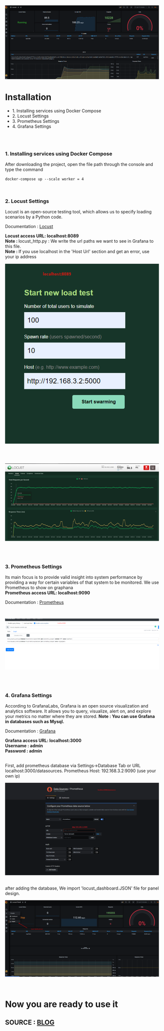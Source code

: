 ![alt text](images/grafana-result.png)

<h1><b>Installation</b>  </h1>

<ul>
 <li>1. Installing services using Docker Compose</li>
 <li>2. Locust Settings</li>
 <li>3. Prometheus Settings</li>
 <li>4. Grafana Settings</li>
</ul>
</br></br>

<h3>1. Installing services using Docker Compose</h3>
After downloading the project, open the file path through the console and type the command  </br>


```diff
docker-compose up --scale worker = 4
```
</br>
<h3>2. Locust Settings</h3>
Locust is an open-source testing tool, which allows us to specify loading scenarios by a Python code.
<p>Documentation : <a href="https://docs.locust.io/en/stable/quickstart.html" target="_blank">Locust</a></p>
<b>Locust access URL: localhost:8089</b> </br>
<b>Note : </b> locust_http.py : We write the url paths we want to see in Grafana to this file.</br>
<b>Note : </b> If you use localhost in the 'Host Url' section and get an error, use your ip address</br>


![alt text](images/locust-login.png)

</br>
</br>

![alt text](images/locust-charts.png)

</br>
</br>

<h3>3. Prometheus Settings</h3>
Its main focus is to provide valid insight into system performance by providing a way for certain variables of that system to be monitored. We use Prometheus to show on graphana<br>
<b>Prometheus access URL: localhost:9090</b> </br>
<p>Documentation : <a href="https://prometheus.io/docs/introduction/overview/" target="_blank">Prometheus</a></p>

</br>

![alt text](images/prometheus.png)

</br></br>
<h3>4.  Grafana Settings</h3>
According to GrafanaLabs, Grafana is an open source visualization and analytics software. It allows you to query, visualize, alert on, and explore your metrics no matter where they are stored.
<b>Note : You can use Grafana in databases such as Mysql. </b> </br>
<p>Documentation : <a href="https://grafana.com/docs/" target="_blank">Grafana</a></p>
<b>Grafana access URL: localhost:3000</b> </br>
<b>Username : admin</b> </br>
<b>Password : admin</b> </br></br>

First, add prometheus database via Settings->Database Tab or URL localhost:3000/datasources. Prometheus Host: 192.168.3.2:9090 (use your own ip)

![alt text](images/grafana-datasource.png)



</br>
after adding the database,  We import 'locust_dashboard.JSON' file for panel design.</br>

![alt text](images/grafana-panel.png)

</br>

<h1>Now you are ready to use it</h1>

<h2>SOURCE : <a href="https://medium.com/devopsturkiye/locust-real-time-monitoring-with-grafana-66654bb4b32">BLOG</a></h2>

